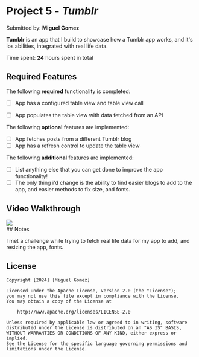 # Project 5 - *Tumblr*

Submitted by: **Miguel Gomez**

**Tumblr** is an app that I build to showcase how a Tumblr app works, and it's ios abilities, integrated with real life data.

Time spent: **24** hours spent in total

## Required Features

The following **required** functionality is completed:

- [ ] App has a configured table view and table view call
- [ ] App populates the table view with data fetched from an API


The following **optional** features are implemented:

- [ ] App fetches posts from a different Tumblr blog
- [ ] App has a refresh control to update the table view

The following **additional** features are implemented:

- [ ] List anything else that you can get done to improve the app functionality!
- [ ] The only thing i'd change is the ability to find easier blogs to add to the app, and easier methods to fix size, and fonts.

## Video Walkthrough

<div>
    <a href="https://www.loom.com/share/8208a77da100454182faac5ab220919d">
    <a href="https://www.loom.com/share/8208a77da100454182faac5ab220919d">
      <img style="max-width:300px;" src="https://cdn.loom.com/sessions/thumbnails/8208a77da100454182faac5ab220919d-with-play.gif">
    </a>
  </div>
## Notes

I met a challenge while trying to fetch real life data for my app to add, and resizing the app, fonts.

## License

    Copyright [2024] [Miguel Gomez]

    Licensed under the Apache License, Version 2.0 (the "License");
    you may not use this file except in compliance with the License.
    You may obtain a copy of the License at

        http://www.apache.org/licenses/LICENSE-2.0

    Unless required by applicable law or agreed to in writing, software
    distributed under the License is distributed on an "AS IS" BASIS,
    WITHOUT WARRANTIES OR CONDITIONS OF ANY KIND, either express or implied.
    See the License for the specific language governing permissions and
    limitations under the License.

